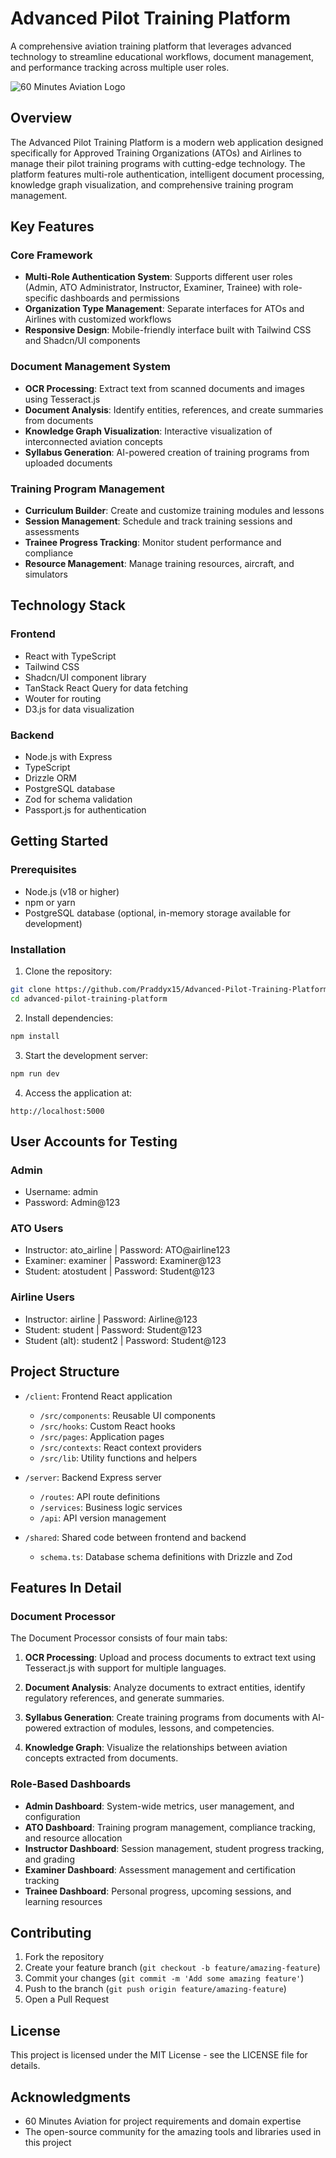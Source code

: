 # Advanced Pilot Training Platform

A comprehensive aviation training platform that leverages advanced technology to streamline educational workflows, document management, and performance tracking across multiple user roles.

![60 Minutes Aviation Logo](/public/images/logo.png)

## Overview

The Advanced Pilot Training Platform is a modern web application designed specifically for Approved Training Organizations (ATOs) and Airlines to manage their pilot training programs with cutting-edge technology. The platform features multi-role authentication, intelligent document processing, knowledge graph visualization, and comprehensive training program management.

## Key Features

### Core Framework
- **Multi-Role Authentication System**: Supports different user roles (Admin, ATO Administrator, Instructor, Examiner, Trainee) with role-specific dashboards and permissions
- **Organization Type Management**: Separate interfaces for ATOs and Airlines with customized workflows
- **Responsive Design**: Mobile-friendly interface built with Tailwind CSS and Shadcn/UI components

### Document Management System
- **OCR Processing**: Extract text from scanned documents and images using Tesseract.js
- **Document Analysis**: Identify entities, references, and create summaries from documents
- **Knowledge Graph Visualization**: Interactive visualization of interconnected aviation concepts
- **Syllabus Generation**: AI-powered creation of training programs from uploaded documents

### Training Program Management
- **Curriculum Builder**: Create and customize training modules and lessons
- **Session Management**: Schedule and track training sessions and assessments
- **Trainee Progress Tracking**: Monitor student performance and compliance
- **Resource Management**: Manage training resources, aircraft, and simulators

## Technology Stack

### Frontend
- React with TypeScript
- Tailwind CSS
- Shadcn/UI component library
- TanStack React Query for data fetching
- Wouter for routing
- D3.js for data visualization

### Backend
- Node.js with Express
- TypeScript
- Drizzle ORM
- PostgreSQL database
- Zod for schema validation
- Passport.js for authentication

## Getting Started

### Prerequisites
- Node.js (v18 or higher)
- npm or yarn
- PostgreSQL database (optional, in-memory storage available for development)

### Installation

1. Clone the repository:
```bash
git clone https://github.com/Praddyx15/Advanced-Pilot-Training-Platform.git
cd advanced-pilot-training-platform
```

2. Install dependencies:
```bash
npm install
```

3. Start the development server:
```bash
npm run dev
```

4. Access the application at:
```
http://localhost:5000
```

## User Accounts for Testing

### Admin
- Username: admin
- Password: Admin@123

### ATO Users
- Instructor: ato_airline | Password: ATO@airline123
- Examiner: examiner | Password: Examiner@123
- Student: atostudent | Password: Student@123

### Airline Users
- Instructor: airline | Password: Airline@123
- Student: student | Password: Student@123
- Student (alt): student2 | Password: Student@123

## Project Structure

- `/client`: Frontend React application
  - `/src/components`: Reusable UI components
  - `/src/hooks`: Custom React hooks
  - `/src/pages`: Application pages
  - `/src/contexts`: React context providers
  - `/src/lib`: Utility functions and helpers

- `/server`: Backend Express server
  - `/routes`: API route definitions
  - `/services`: Business logic services
  - `/api`: API version management

- `/shared`: Shared code between frontend and backend
  - `schema.ts`: Database schema definitions with Drizzle and Zod

## Features In Detail

### Document Processor

The Document Processor consists of four main tabs:

1. **OCR Processing**: Upload and process documents to extract text using Tesseract.js with support for multiple languages.

2. **Document Analysis**: Analyze documents to extract entities, identify regulatory references, and generate summaries.

3. **Syllabus Generation**: Create training programs from documents with AI-powered extraction of modules, lessons, and competencies.

4. **Knowledge Graph**: Visualize the relationships between aviation concepts extracted from documents.

### Role-Based Dashboards

- **Admin Dashboard**: System-wide metrics, user management, and configuration
- **ATO Dashboard**: Training program management, compliance tracking, and resource allocation
- **Instructor Dashboard**: Session management, student progress tracking, and grading
- **Examiner Dashboard**: Assessment management and certification tracking
- **Trainee Dashboard**: Personal progress, upcoming sessions, and learning resources

## Contributing

1. Fork the repository
2. Create your feature branch (`git checkout -b feature/amazing-feature`)
3. Commit your changes (`git commit -m 'Add some amazing feature'`)
4. Push to the branch (`git push origin feature/amazing-feature`)
5. Open a Pull Request

## License

This project is licensed under the MIT License - see the LICENSE file for details.

## Acknowledgments

- 60 Minutes Aviation for project requirements and domain expertise
- The open-source community for the amazing tools and libraries used in this project